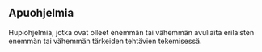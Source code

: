 ## Apuohjelmia

Hupiohjelmia, jotka ovat olleet enemmän tai vähemmän avuliaita erilaisten enemmän tai vähemmän tärkeiden tehtävien tekemisessä.
